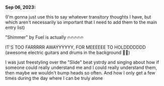 **Sep 06, 2023:**

(I'm gonna just use this to say whatever transitory thoughts I have, but which aren't necessarily so important that I need to add them to the main entry list)

"Shimmer" by Fuel is actually 🔥🔥🔥🔥🔥

IT'S TOO FARRRRR AWAYYYYYY, FOR MEEEEEE TO HOLDDDDDDD
(awesome electric guitars and drums in the background 🎸🥁)

I was just freestyling over the "Slide" beat ystrdy and singing about how if someone could really understand me and I could really understand them, then maybe we wouldn't bump heads so often. And how I only get a few times during the day where I can be truly alone
